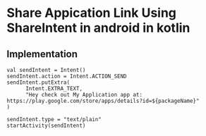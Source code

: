 # Share Appication Link Using ShareIntent in android in kotlin

## Implementation
``` 
val sendIntent = Intent()
sendIntent.action = Intent.ACTION_SEND
sendIntent.putExtra(
      Intent.EXTRA_TEXT,
      "Hey check out My Application app at: https://play.google.com/store/apps/details?id=${packageName}"
)

sendIntent.type = "text/plain"
startActivity(sendIntent)
